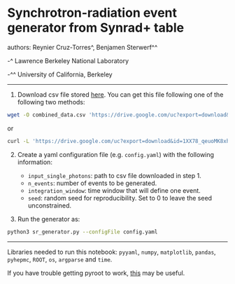 # Synchrotron-radiation event generator from Synrad+ table

authors: Reynier Cruz-Torres^, Benjamen Sterwerf^^

-^ Lawrence Berkeley National Laboratory

-^^ University of California, Berkeley

-----

1. Download csv file stored [here](https://drive.google.com/file/d/1XX78_qeuoMK8xhuOB5QgbUyye7Lv_xPg/view?usp=sharing). You can get this file following one of the following two methods:

```bash
wget -O combined_data.csv 'https://drive.google.com/uc?export=download&id=1XX78_qeuoMK8xhuOB5QgbUyye7Lv_xPg&confirm=no_antivirus'
```

or

```bash
curl -L 'https://drive.google.com/uc?export=download&id=1XX78_qeuoMK8xhuOB5QgbUyye7Lv_xPg&confirm=no_antivirus' > combined_data.csv
```

2. Create a yaml configuration file (e.g. ```config.yaml```) with the following information:

	- ```input_single_photons```: path to csv file downloaded in step 1.
	- ```n_events```: number of events to be generated.
	- ```integration_window```: time window that will define one event.
	- ```seed```: random seed for reproducibility. Set to 0 to leave the seed unconstrained.

3. Run the generator as: 

```bash
python3 sr_generator.py --configFile config.yaml
```

-----

Libraries needed to run this notebook: ```pyyaml```, ```numpy```, ```matplotlib```, ```pandas```, ```pyhepmc```, ```ROOT```, ```os```, ```argparse``` and ```time```.

If you have trouble getting pyroot to work, [this](https://root-forum.cern.ch/t/cannot-import-root-6-22-in-python-3-9-1-could-not-load-cppyy-backend-library/43764/8) may be useful.













